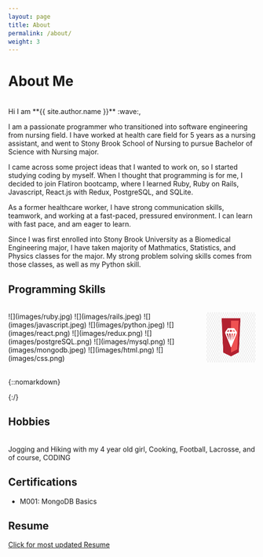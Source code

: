 ```yaml
---
layout: page
title: About
permalink: /about/
weight: 3
---
```


# **About Me**
<br>
Hi I am **{{ site.author.name }}** :wave:,<br>
<!-- My expected graduation date from Flatiron is October 23rd, 2020. I have worked at health care field for 5 years as a nursing assistant, and was in Stony Brook School of Nursing, pursuing for Bachelor of Science with Nursing major. -->

<!-- Although I only had one year left until graduation, my first 4-weeks of coding experience captivated me and made me decide to quit nursing school and dive in deeper into the developer field.  -->

<!-- The reason that I started studying for coding in the first place was becasue a project idea came into my mind while working at hospital. I really liked the idea, so I started to study coding during my nursing class. I am still in progress with the project, but I am hoping to present it for my capstone project. -->

<!-- Other than nursing background, I was in biomedical engineering major until 3rd year in college, so I took a lot of mathematics, physics related studies. These classes gave me build up my problem solving skills, which helped me power through Flatiron school.  -->

<!-- I would like to share my diverse knowledge with other developers, as well as learn from the others. In next 5 years, I envision myself working as a full-stack engineer, working collaboratively with others of common goals to pursue for the best for the company.  -->

I am a passionate programmer who transitioned into software engineering from nursing field. I have worked at health care field for 5 years as a nursing assistant, and went to Stony Brook School of Nursing to pursue Bachelor of Science with Nursing major. 

I came across some project ideas that I wanted to work on, so I started studying coding by myself. When I thought that programming is for me, I decided to join Flatiron bootcamp, where I learned Ruby, Ruby on Rails, Javascript, React.js with Redux, PostgreSQL, and SQLite.

As a former healthcare worker, I have strong communication skills, teamwork, and working at a fast-paced, pressured environment. I can learn with fast pace, and am eager to learn.

Since I was first enrolled into Stony Brook University as a Biomedical Engineering major, I have taken majority of Mathmatics, Statistics, and Physics classes for the major. My strong problem solving skills comes from those classes, as well as my Python skill.



## Programming Skills
<br>
<div style="display:flex">
![](images/ruby.jpg)
![](images/rails.jpeg)
![](images/javascript.jpeg)
![](images/python.jpeg)
![](images/react.png)
![](images/redux.png)
![](images/postgreSQL.png)
![](images/mysql.png)
![](images/mongodb.jpeg)
![](images/html.png)
![](images/css.png)
<img src="../images/ruby.jpg" alt="ruby" width="100"/>
<!-- ![](../images/ruby.jpg =100px)
![](../images/rails.jpeg =100px)
![](../images/javascript.jpeg =100px)
![](../images/python.jpeg =100px)
![](../images/react.png =100px)
![](../images/redux.png =100px)
![](../images/postgreSQL.png =100px)
![](../images/mysql.png =100px)
![](../images/mongodb.jpeg =100px)
![](../images/html.png =100px)
![](../images/css.png =100px) -->

 <!-- Ruby
- Ruby on Rails
- Javascript
- React
- HTML5
- CSS 
- PostgreSQL
- MongoDB -->
</div>
<!-- ![](../images/language_icons/bootstrap-plain-wordmark.svg) -->
<br>

{::nomarkdown}

{:/}



<!-- <div class="row">
{% include about/skills.html title="Programming Skills" source=site.data.programming-skills %}
{% include about/skills.html title="Other Skills" source=site.data.other-skills %}
</div> -->

## Hobbies
<br>
Jogging and Hiking with my 4 year old girl, Cooking, Football, Lacrosse, and of course, CODING  
<br>

## Certifications
- M001: MongoDB Basics


## Resume
<!-- ![](../images/Resume.png) -->
<a href="https://drive.google.com/file/d/1QGfLAaisMwlI3u1FHXTYs9ian_ucPHnj/view?usp=sharing" target="_blank">Click for most updated Resume</a>

